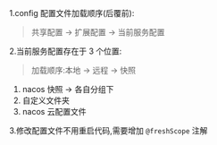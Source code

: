 1.config 配置文件加载顺序(后覆前):
>共享配置 -> 扩展配置 -> 当前服务配置

2.当前服务配置存在于 3 个位置:
>加载顺序:本地 -> 远程 -> 快照
1. nacos 快照 -> 各自分组下
2. 自定义文件夹
3. nacos 云配置文件

3.修改配置文件不用重启代码,需要增加 `@freshScope` 注解

